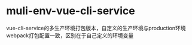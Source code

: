 # muli-env-vue-cli-service
vue-cli-service的多生产环境打包版本，自定义的生产环境与production环境webpack打包配置一致，区别在于自己定义的环境变量
